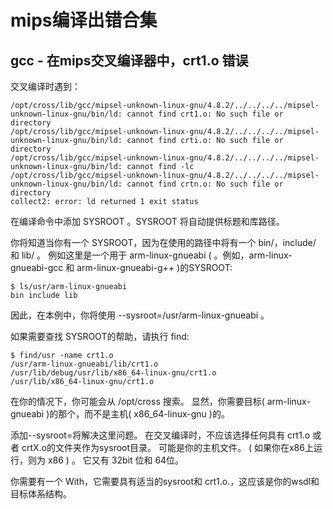 # mips编译出错合集

## gcc - 在mips交叉编译器中，crt1.o 错误
交叉编译时遇到：
```shell
/opt/cross/lib/gcc/mipsel-unknown-linux-gnu/4.8.2/../../../../mipsel-unknown-linux-gnu/bin/ld: cannot find crt1.o: No such file or directory
/opt/cross/lib/gcc/mipsel-unknown-linux-gnu/4.8.2/../../../../mipsel-unknown-linux-gnu/bin/ld: cannot find crti.o: No such file or directory
/opt/cross/lib/gcc/mipsel-unknown-linux-gnu/4.8.2/../../../../mipsel-unknown-linux-gnu/bin/ld: cannot find -lc
/opt/cross/lib/gcc/mipsel-unknown-linux-gnu/4.8.2/../../../../mipsel-unknown-linux-gnu/bin/ld: cannot find crtn.o: No such file or directory
collect2: error: ld returned 1 exit status
```
在编译命令中添加 SYSROOT 。SYSROOT 将自动提供标题和库路径。

你将知道当你有一个 SYSROOT，因为在使用的路径中将有一个 bin/，include/ 和 lib/ 。 例如这里是一个用于 arm-linux-gnueabi ( 。例如，arm-linux-gnueabi-gcc 和 arm-linux-gnueabi-g++ )的SYSROOT:

```shell
$ ls/usr/arm-linux-gnueabi
bin include lib
```

因此，在本例中，你将使用 --sysroot=/usr/arm-linux-gnueabi 。

如果需要查找 SYSROOT的帮助，请执行 find:

```shell
$ find/usr -name crt1.o
/usr/arm-linux-gnueabi/lib/crt1.o
/usr/lib/debug/usr/lib/x86_64-linux-gnu/crt1.o
/usr/lib/x86_64-linux-gnu/crt1.o
```

在你的情况下，你可能会从 /opt/cross 搜索。 显然，你需要目标( arm-linux-gnueabi )的那个，而不是主机( x86_64-linux-gnu )的。

添加--sysroot=将解决这里问题。 在交叉编译时，不应该选择任何具有 crt1.o 或者 crtX.o的文件夹作为sysroot目录。 可能是你的主机文件。 ( 如果你在x86上运行，则为 x86 ) 。 它又有 32bit 位和 64位。

你需要有一个 With，它需要具有适当的sysroot和 crt1.o.，这应该是你的wsdl和目标体系结构。
